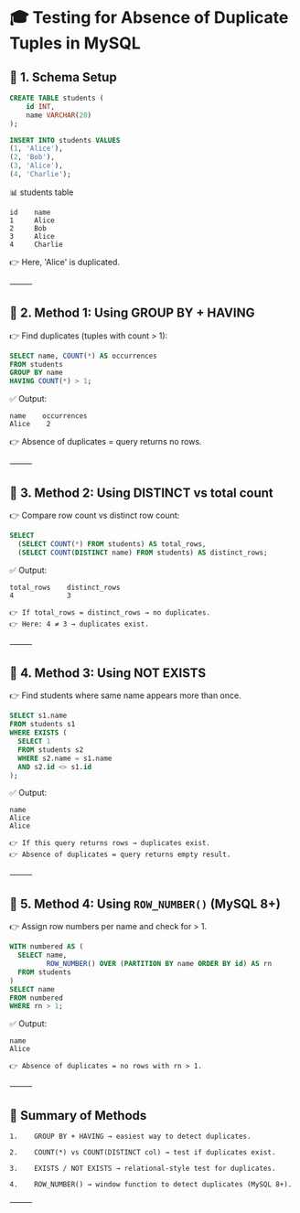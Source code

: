 # 🎓 Testing for Absence of Duplicate Tuples in MySQL

## 🔹 1. Schema Setup

~~~sql
CREATE TABLE students (
    id INT,
    name VARCHAR(20)
);

INSERT INTO students VALUES
(1, 'Alice'),
(2, 'Bob'),
(3, 'Alice'),
(4, 'Charlie');
~~~

📊 students table

~~~
id    name
1     Alice
2     Bob
3     Alice
4     Charlie
~~~

👉 Here, 'Alice' is duplicated.

⸻

## 🔹 2. Method 1: Using GROUP BY + HAVING

👉 Find duplicates (tuples with count > 1):

~~~sql
SELECT name, COUNT(*) AS occurrences
FROM students
GROUP BY name
HAVING COUNT(*) > 1;
~~~

✅ Output:

~~~
name    occurrences
Alice    2
~~~

👉 Absence of duplicates = query returns no rows.

⸻

## 🔹 3. Method 2: Using DISTINCT vs total count

👉 Compare row count vs distinct row count:

~~~sql
SELECT
  (SELECT COUNT(*) FROM students) AS total_rows,
  (SELECT COUNT(DISTINCT name) FROM students) AS distinct_rows;
~~~

✅ Output:

~~~
total_rows    distinct_rows
4             3

👉 If total_rows = distinct_rows → no duplicates.
👉 Here: 4 ≠ 3 → duplicates exist.
~~~

⸻

## 🔹 4. Method 3: Using NOT EXISTS

👉 Find students where same name appears more than once.

~~~sql
SELECT s1.name
FROM students s1
WHERE EXISTS (
  SELECT 1
  FROM students s2
  WHERE s2.name = s1.name
  AND s2.id <> s1.id
);
~~~

✅ Output:

~~~
name
Alice
Alice

👉 If this query returns rows → duplicates exist.
👉 Absence of duplicates = query returns empty result.
~~~
⸻

## 🔹 5. Method 4: Using `ROW_NUMBER()` (MySQL 8+)

👉 Assign row numbers per name and check for > 1.

~~~sql
WITH numbered AS (
  SELECT name,
         ROW_NUMBER() OVER (PARTITION BY name ORDER BY id) AS rn
  FROM students
)
SELECT name
FROM numbered
WHERE rn > 1;
~~~

✅ Output:

~~~
name
Alice

👉 Absence of duplicates = no rows with rn > 1.
~~~
⸻

## 📝 Summary of Methods

    1.    GROUP BY + HAVING → easiest way to detect duplicates.
    
    2.    COUNT(*) vs COUNT(DISTINCT col) → test if duplicates exist.
    
    3.    EXISTS / NOT EXISTS → relational-style test for duplicates.
    
    4.    ROW_NUMBER() → window function to detect duplicates (MySQL 8+).

⸻


